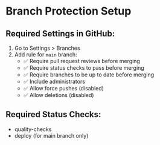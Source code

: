 # Branch Protection Setup

## Required Settings in GitHub:
1. Go to Settings > Branches
2. Add rule for `main` branch:
   - ✅ Require pull request reviews before merging
   - ✅ Require status checks to pass before merging
   - ✅ Require branches to be up to date before merging
   - ✅ Include administrators
   - ✅ Allow force pushes (disabled)
   - ✅ Allow deletions (disabled)

## Required Status Checks:
- quality-checks
- deploy (for main branch only)